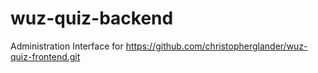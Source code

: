 # wuz-quiz-backend
Administration Interface for https://github.com/christopherglander/wuz-quiz-frontend.git
